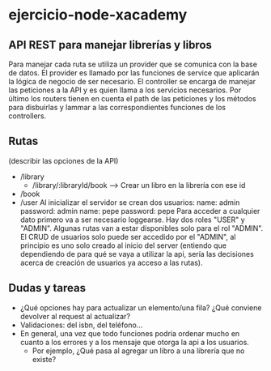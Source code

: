 # ejercicio-node-xacademy

## API REST para manejar librerías y libros

Para manejar cada ruta se utiliza un provider que se comunica con la base de datos. El provider es llamado por las funciones de service que aplicarán la lógica de negocio de ser necesario. El controller se encarga de manejar las peticiones a la API y es quien llama a los servicios necesarios. Por último los routers tienen en cuenta el path de las peticiones y los métodos para disbuirlas y lammar a las correspondientes funciones de los controllers.

## Rutas
(describir  las opciones de la API)
- /library
  - /library/:libraryId/book --> Crear un libro en la librería con ese id
- /book
- /user
  Al inicializar el servidor se crean dos usuarios: 
  name: admin
  password: admin
  name: pepe
  password: pepe
Para acceder a cualquier dato primero va a ser necesario loggearse. Hay dos roles "USER" y "ADMIN". Algunas rutas van a estar disponibles solo para el rol "ADMIN".
El CRUD de usuarios solo puede ser accedido por el "ADMIN", al principio es uno solo creado al inicio del server (entiendo que dependiendo de para qué se vaya a utilizar la api, sería las decisiones acerca de creación de usuarios ya acceso a las rutas).

## Dudas y tareas
- ¿Qué opciones hay para actualizar un elemento/una fila? ¿Qué conviene devolver al request al actualizar?
- Validaciones: del isbn, del teléfono...
- En general, una vez que todo funciones podría ordenar mucho en cuanto a los errores y a los mensaje que otorga la api a los usuarios.
  - Por ejemplo, ¿Qué pasa al agregar un libro a una librería que no existe?



